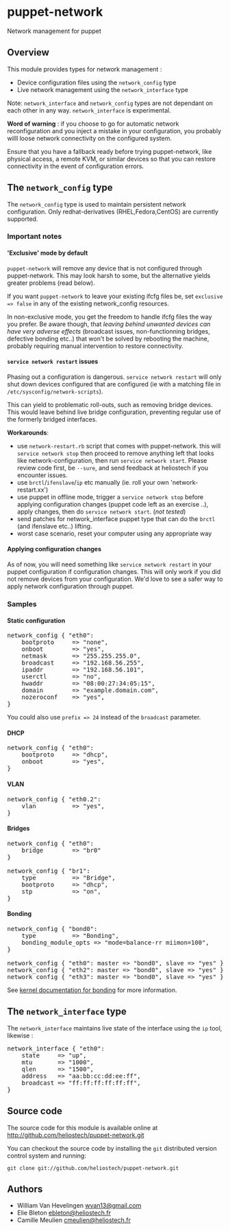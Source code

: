 # puppet-network

Network management for puppet

## Overview

This module provides types for network management :

 *   Device configuration files using the `network_config` type
 *   Live network management using the `network_interface` type

Note: `network_interface` and `network_config` types are not dependant on each other in any way. `network_interface` is experimental.

**Word of warning** : if you choose to go for automatic network reconfiguration and you inject a mistake in your configuration, you probably willl loose network connectivity on the configured system.

Ensure that you have a fallback ready before trying puppet-network, like physical access, a remote KVM, or similar devices so that you can restore connectivity in the event of configuration errors.

## The `network_config` type

The `network_config` type is used to maintain persistent network configuration.
Only redhat-derivatives (RHEL,Fedora,CentOS) are currently supported.

### Important notes

#### 'Exclusive' mode by default

`puppet-network` will remove any device that is not configured through puppet-network.
This may look harsh to some, but the alternative yields greater problems (read below).

If you want `puppet-network` to leave your existing ifcfg files be, set `exclusive => false` in any of the existing network_config resources.

In non-exclusive mode, you get the freedom to handle ifcfg files the way you prefer. Be aware though, that *leaving behind unwanted devices can have very adverse effects* (broadcast issues, non-functionning bridges, defective bonding etc..) that won't be solved by rebooting the machine, probably requiring manual intervention to restore connectivity.

#### `service network restart` issues

Phasing out a configuration is dangerous. `service network restart` will only shut down devices configured that are configured (ie with a matching file in `/etc/sysconfig/network-scripts`).

This can yield to problematic roll-outs, such as removing bridge devices. This would leave behind live bridge configuration, preventing regular use of the formerly bridged interfaces.

**Workarounds**:

 *   use `network-restart.rb` script that comes with puppet-network. this will `service network stop` then proceed to remove anything left that looks like network-configuration, then run `service network start`. Please review code first, be `--sure`, and send feedback at heliostech if you encounter issues.
 *   use `brctl`/`ifenslave`/`ip` etc manually (ie. roll your own 'network-restart.xx')
 *   use puppet in offline mode, trigger a `service network stop` before applying configuration changes (puppet code left as an exercise ..), apply changes, then do `service network start`. (*not tested*)
 *   send patches for network_interface puppet type that can do the `brctl` (and ifenslave etc..) lifting.
 *   worst case scenario, reset your computer using any appropriate way

#### Applying configuration changes

As of now, you will need something like `service network restart` in your puppet configuration if configuration changes.
This will only work if you did not remove devices from your configuration.
We'd love to see a safer way to apply network configuration through puppet.

### Samples

#### Static configuration
<pre>
network_config { "eth0":
    bootproto     => "none",
    onboot        => "yes",
    netmask       => "255.255.255.0",
    broadcast     => "192.168.56.255",
    ipaddr        => "192.168.56.101",
    userctl       => "no",
    hwaddr        => "08:00:27:34:05:15",
    domain        => "example.domain.com",
    nozeroconf    => "yes",
}
</pre>

You could also use `prefix => 24` instead of the `broadcast` parameter.

#### DHCP
<pre>
network_config { "eth0":
    bootproto     => "dhcp",
    onboot        => "yes",
}
</pre>

#### VLAN
<pre>
network_config { "eth0.2":
    vlan          => "yes",
}
</pre>

#### Bridges
<pre>
network_config { "eth0":
    bridge        => "br0"
}

network_config { "br1":
    type          => "Bridge",
    bootproto     => "dhcp",
    stp           => "on",
}
</pre>

#### Bonding
<pre>
network_config { "bond0":
    type          => "Bonding",
    bonding_module_opts => "mode=balance-rr miimon=100",
}

network_config { "eth0": master => "bond0", slave => "yes" }
network_config { "eth2": master => "bond0", slave => "yes" }
network_config { "eth3": master => "bond0", slave => "yes" }
</pre>

See [kernel documentation for bonding](http://www.kernel.org/doc/Documentation/networking/bonding.txt) for more information.

## The `network_interface` type

The `network_interface` maintains live state of the interface using the `ip` tool, likewise :

<pre>
network_interface { "eth0":
    state     => "up",
    mtu       => "1000",
    qlen      => "1500",
    address   => "aa:bb:cc:dd:ee:ff",
    broadcast => "ff:ff:ff:ff:ff:ff",
}
</pre>

Source code
-----------

The source code for this module is available online at
    http://github.com/heliostech/puppet-network.git

You can checkout the source code by installing the `git` distributed version
control system and running:

    git clone git://github.com/heliostech/puppet-network.git

Authors
-------

 *   William Van Hevelingen <wvan13@gmail.com>
 *   Elie Bleton <ebleton@heliostech.fr>
 *   Camille Meulien <cmeulien@heliostech.fr>